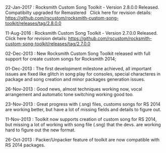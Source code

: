 22-Jan-2017 : Rocksmith Custom Song Toolkit - Version 2.8.0.0 Released. &nbsp;&nbsp; Compatibilty upgraded for Remastered&nbsp;&nbsp; Click here for revision details:  <https://github.com/rscustom/rocksmith-custom-song-toolkit/releases/tag/2.8.0.0>

11-Aug-2016 : Rocksmith Custom Song Toolkit - Version 2.7.0.0 Released. &nbsp;&nbsp; Click here for revision details:  <https://github.com/rscustom/rocksmith-custom-song-toolkit/releases/tag/2.7.0.0>

02-Dec-2013 : New Rocksmith Custom Song Toolkit released with full support for create custom songs for Rocksmith 2014;

01-Dec-2013 : The first development milestone achieved, all important issues are fixed like glitch in song play for consoles, special characteres in package and song creation and minor packages generation issues.

26-Nov-2013 : Good news, almost techniques working now, vocal arrangement and automatic tone switching working good too.

23-Nov-2013 : Great progress with (.sng) files, customs songs for RS 2014 are working better, but have a lot of missing fields and details to figure out.

11-Nov-2013 : Toolkit now supports creation of custom song for RS 2014, but missing a lot of working with song file (.sng) that the devs. are working hard to figure out the new format.

26-Oct-2013 : Packer/Unpacker feature of toolkit are now compatible with RS 2014 packages.
